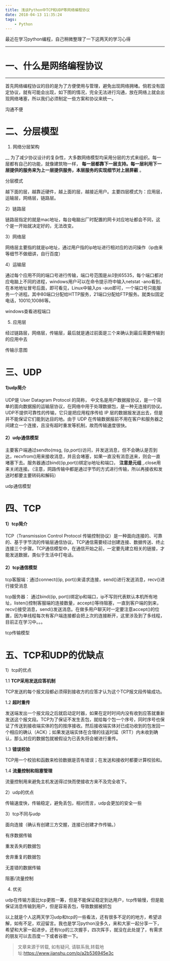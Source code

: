 ```yaml
---
title: 浅谈Python中TCP和UDP等网络编程协议
date: 2018-04-13 11:35:24
tags:
	- Python
---
```

最近在学习python编程，自己稍微整理了一下这两天的学习心得

  

* * *

#  **一、什么是网络编程协议**

 ****
首先网络编程协议的目的是为了方便使用与管理，避免出现网络拥堵。倘若没有固定协议，就有可能会出现，如下图的情况，完全无法进行沟通，放在网络上就会出现网络堵塞，所以我们必须制定一些方案和协议来统一。

沟通不便

# 二、分层模型

1) 网络分层架构

 __ 为了减少协议设计的复杂性，大多数网络模型均采用分层的方式来组织。每一层都有自己的功能，就像建筑物一样，
**每一层都靠下一层支持。每一层利用下一层提供的服务来为上一层提供服务，本层服务的实现细节对上层屏蔽** 。

分层模式

越下面的层，越靠近硬件，越上面的层，越接近用户。主要四层模式为：应用层，运输层，网络层，链路层。

2）链路层

链路层指定的就是mac地址，每台电脑出厂时配置的网卡对应地址都会不同，这个是一开始就决定好的，无法改变。

3）网络层

网络层主要指的就是ip地址，通过用户指的ip地址进行相对应的访问操作（ip由来等细节不做细讲，自行百度）

4）运输层

通过每个应用不同的端口号进行传输，端口号范围是从0到65535，每个端口都对应电脑上不同的进程，windows用户可以在命令提示符中输入netstat
-ano看到，在本地地址冒号后面，即可看见，Linux中输入ps
-auo即可，一个端口号只能服务一个进程。其中80端口分配给HTTP服务，21端口分配给FTP服务。就类似固定电话，10010,10086等。

windows查看进程端口

5) 应用层

经过链路层，网络层，传输层，最后就是通过前面是三个来确认到最后需要传输到的应用中去

  

传输示意图

# 三、UDP

#### 1)udp简介

UDP是 User Datagram Protocol 的简称，
中文名是用户数据报协议，是一个简单的面向数据报的运输层协议，在网络中用于处理数据包，是一种无连接的协议。UDP不提供可靠性的传输，它只是把应用程序传给 IP
层的数据报发送出去，但是并不能保证它们能到达目的地。由于 UDP 在传输数据报前不用在客户和服务器之间建立一个连接，且没有超时重发等机制，故而传输速度很快。

#### 2）udp通信模型

主要客户端通过sendto(msg,
(ip,port))访问，并发送消息，但不会确认是否到达，recvfrom()用来接收消息，并且会堵塞，如果一直没有消息送来，则会一直堵塞下去。服务器通过bind((ip,port))绑定ip地址和端口，
**注意是元组** ,.close用来关闭连接。（注意，网路传输中都是通过字节的方式进行传输，所以再接收和发送时都要主要转码和解码）

udp通信模型

  

# 四、TCP

#### 1）tcp简介

TCP（Transmission Control Protocol
传输控制协议）是一种面向连接的、可靠的、基于字节流的传输层通信协议。TCP通信需要经过创建连接、数据传送、终止连接三个步骤。TCP通信模型中，在通信开始之前，一定要先建立相关的链接，才能发送数据，类似于生活中打电话。

#### 2）tcp通信模型

tcp客服端：通过connect((ip, port))来请求连接，send()进行发送消息，recv()进行接受消息

tcp服务器： 通过bind((ip,
port))绑定ip和端口，ip不写则代表默认本机所有地址，listen()控制客服端的连接数量，accept()等待阻塞，一直到客户端的到来，recv()接受消息，send()发送消息。在做多用户聊天时一定要注意accept()的位置，因为单线程每次有客户端连接都会把上次的连接断开，这里涉及到了多线程，目前正在学习中。。。

tcp传输模型

# 五、TCP和UDP的优缺点

1）tcp的优点

1.1 **TCP采用发送应答机制**

TCP发送的每个报文段都必须得到接收方的应答才认为这个TCP报文段传输成功。

1.2 **超时重传**

发送端发出一个报文段之后就启动定时器，如果在定时时间内没有收到应答就重新发送这个报文段。TCP为了保证不发生丢包，就给每个包一个序号，同时序号也保证了传送到接收端实体的包的按序接收。然后接收端实体对已成功收到的包发回一个相应的确认（ACK）；如果发送端实体在合理的往返时延（RTT）内未收到确认，那么对应的数据包就被假设为已丢失将会被进行重传。

1.3 **错误校验**

TCP用一个校验和函数来检验数据是否有错误；在发送和接收时都要计算校验和。

1.4 **流量控制和阻塞管理**

  

流量控制用来避免主机发送得过快而使接收方来不及完全收下。

2）udp的优点

传输速度快，传输稳定，避免丢包，相对而言，udp会更加的安全一些

3）tcp不同与udp

面向连接（确认有创建三方交握，连接已创建才作传输。）

有序数据传输

重发丢失的数据包

舍弃重复的数据包

无差错的数据传输

阻塞/流量控制

4) 优劣

udp在传输方面比tcp更胜一筹，但是不能保证稳定到达用户，tcp传输慢，但是能保证消息传输到用户，但是容易丢包，导致数据被抓包

  

  

以上就是个人这两天学习udp和tcp的一些看法，还有很多不足的的地方，希望谅解，如有不足，欢迎留言。我也是学习python没多久，来和大家一起分享一下，希望和大家一起进步。还有tcp的三次握手，四次挥手，就没在此处提了，有需求的朋友可以去百度一下或者谷歌一下。


> 文章来源于转载, 如有疑问, 请联系我,转载地址:https://www.jianshu.com/p/a2b536945e3c 